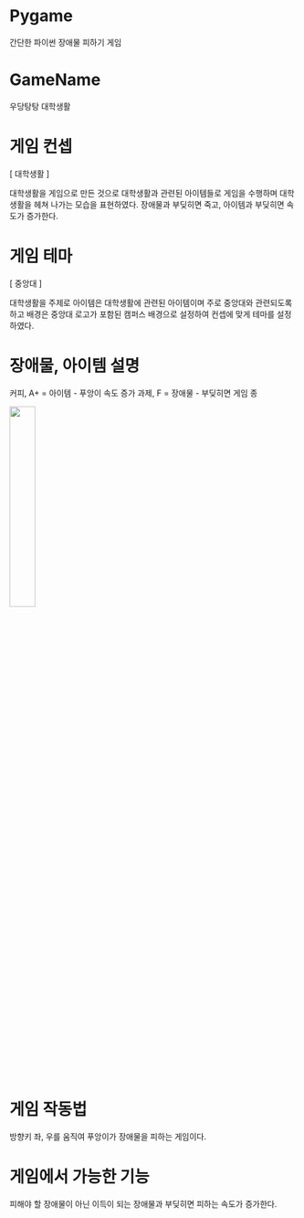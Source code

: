 # Pygame
간단한 파이썬 장애물 피하기 게임



# GameName
우당탕탕 대학생활
 



# 게임 컨셉 
[ 대학생활 ] 

대학생활을 게임으로 만든 것으로 대학생활과 관련된 아이템들로 게임을 수행하며 대학생활을 헤쳐 나가는 모습을 표현하였다. 장애물과 부딪히면 죽고, 아이템과 부딪히면 속도가 증가한다.





# 게임 테마  
[ 중앙대 ]

대학생활을 주제로 아이템은 대학생활에 관련된 아이템이며 주로 중앙대와 관련되도록 하고 배경은 중앙대 로고가 포함된 캠퍼스 배경으로 설정하여 컨셉에 맞게 테마를 설정하였다.


# 장애물, 아이템 설명
커피, A+ = 아이템 - 푸앙이 속도 증가
과제, F = 장애물 - 부딪히면 게임 종

<img src = "https://github.com/Leeryuhee/Team-Assignment/issues/1#issue-2033660826" width="30%" height="30%">


# 게임 작동법 

방향키 좌, 우를 움직여 푸앙이가 장애물을 피하는 게임이다.



# 게임에서 가능한 기능 
피해야 할 장애물이 아닌 이득이 되는 장애물과 부딪히면 피하는 속도가 증가한다. 
